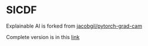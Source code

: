 # SICDF
Explainable AI is forked from [jacobgil/pytorch-grad-cam](https://github.com/jacobgil/pytorch-grad-cam)

Complete version is in this [link](https://github.com/melamaze/pytorch-grad-cam/tree/FINAL_CAM)